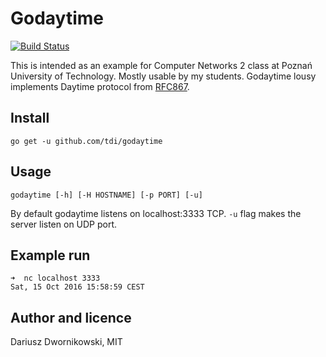 # Godaytime

[![Build Status](https://travis-ci.org/tdi/godaytime.svg?branch=master)](https://travis-ci.org/tdi/godaytime)

This is intended as an example for Computer Networks 2 class at Poznań University of Technology. Mostly usable by my students. Godaytime lousy implements Daytime protocol from [RFC867](https://tools.ietf.org/html/rfc867).


## Install

```
go get -u github.com/tdi/godaytime
```

## Usage 
```
godaytime [-h] [-H HOSTNAME] [-p PORT] [-u]
```

By default godaytime listens on localhost:3333 TCP. `-u` flag makes the server listen on UDP port. 

## Example run 

```
➜  nc localhost 3333
Sat, 15 Oct 2016 15:58:59 CEST
```

## Author and licence

Dariusz Dwornikowski, MIT 
